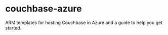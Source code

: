 # couchbase-azure
ARM templates for hosting Couchbase in Azure and a guide to help you get started.
